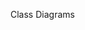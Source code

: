 <span id="title">Class Diagrams</span>

<div id="body">

<include src="introduction/container-inParent-asPanel.md" boilerplate />
<include src="classes/container-inParent-asPanel.md" boilerplate />
<include src="associations/container-inParent-asPanel.md" boilerplate />
<include src="dependencies/container-inParent-asPanel.md" boilerplate />
<include src="associationsAsAttributes/container-inParent-asPanel.md" boilerplate />
<include src="enumerations/container-inParent-asPanel.md" boilerplate />
<include src="classLevelMembers/container-inParent-asPanel.md" boilerplate />
<include src="associationClasses/container-inParent-asPanel.md" boilerplate />
<include src="composition/container-inParent-asPanel.md" boilerplate />
<include src="aggregation/container-inParent-asPanel.md" boilerplate />
<include src="classInheritance/container-inParent-asPanel.md" boilerplate />
<include src="interfaces/container-inParent-asPanel.md" boilerplate />
<include src="abstractClasses/container-inParent-asPanel.md" boilerplate />
<include src="combine/container-inParent-asPanel.md" boilerplate />

</div>